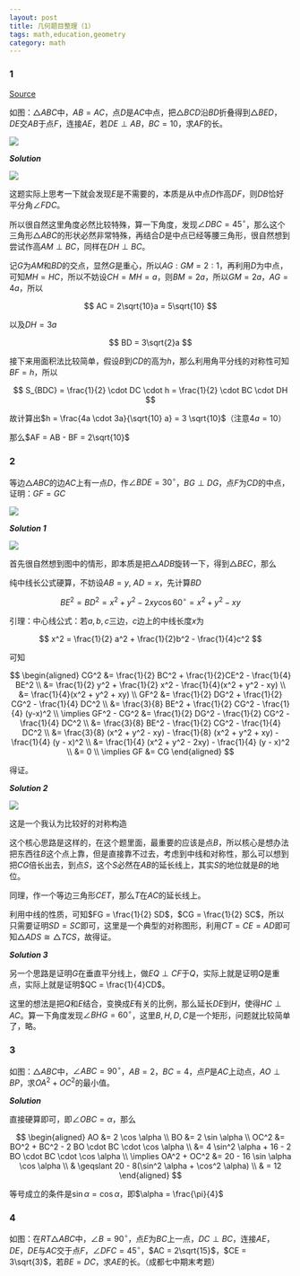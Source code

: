 ```yaml
---
layout: post 
title: 几何题目整理（1）
tags: math,education,geometry
category: math
---
```


### 1

[Source](https://www.bilibili.com/video/BV1akewzwE91/?spm_id_from=333.1007.top_right_bar_window_dynamic.content.click&vd_source=2c3b1cf87d67c244536d57d4d5b68285)

如图：$\triangle ABC$中，$AB = AC$，点$D$是$AC$中点，把$\triangle BCD$沿$BD$折叠得到$\triangle BED$，$DE$交$AB$于点$F$，连接$AE$，若$DE \perp AB$，$BC = 10$，求$AF$的长。

![](https://crsando.github.io/images/2025-08-20/A-001.png)

***Solution***

![](https://crsando.github.io/images/2025-08-20/A-001-Ans.png)

这题实际上思考一下就会发现$E$是不需要的，本质是从中点$D$作高$DF$，则$DB$恰好平分角$\angle FDC$。

所以很自然这里角度必然比较特殊，算一下角度，发现$\angle DBC = 45^\circ$，那么这个三角形$\triangle ABC$的形状必然非常特殊，再结合$D$是中点已经等腰三角形，很自然想到尝试作高$AM \perp BC$，同样在$DH \perp BC$。

记$G$为$AM$和$BD$的交点，显然$G$是重心，所以$AG : GM = 2:1$，再利用$D$为中点，可知$MH = HC$，所以不妨设$CH = MH = a$，则$BM = 2a$，所以$GM = 2a$，$AG = 4a$，所以

$$
    AC = 2\sqrt{10}a = 5\sqrt{10}
$$

以及$DH = 3a$

$$
    BD = 3\sqrt{2}a
$$

接下来用面积法比较简单，假设$B$到$CD$的高为$h$，那么利用角平分线的对称性可知$BF = h$，所以

$$
    S_{BDC} = \frac{1}{2} \cdot DC \cdot h  = \frac{1}{2} \cdot BC \cdot DH
$$

故计算出$h = \frac{4a \cdot 3a}{\sqrt{10} a} = 3 \sqrt{10}$（注意$4a = 10$）

那么$AF = AB - BF = 2\sqrt{10}$

### 2

等边$\triangle ABC$的边$AC$上有一点$D$，作$\angle BDE = 30^\circ$，$BG \perp DG$，点$F$为$CD$的中点，证明：$GF = GC$

![](https://crsando.github.io/images/2025-08-20/A-002.png)

***Solution 1***

![](https://crsando.github.io/images/2025-08-20/A-002-Ans-1.png)

首先很自然想到图中的情形，即本质是把$\triangle ADB$旋转一下，得到$\triangle BEC$，那么

纯中线长公式硬算，不妨设$AB = y$, $AD = x$，先计算$BD$

$$
    BE^2 = BD^2 = x^2 + y^2 - 2xy \cos 60^\circ = x^2 + y^2 - xy
$$

引理：中心线公式：若$a,b,c$三边，$c$边上的中线长度$x$为

$$
    x^2 = \frac{1}{2} a^2 + \frac{1}{2}b^2 - \frac{1}{4}c^2
$$

可知

$$
\begin{aligned}
    CG^2 &= \frac{1}{2} BC^2 + \frac{1}{2}CE^2  - \frac{1}{4} BE^2 \\
        &= \frac{1}{2} y^2 + \frac{1}{2} x^2 - \frac{1}{4}(x^2 + y^2 - xy) \\
        &= \frac{1}{4}(x^2 + y^2 + xy) \\
    GF^2 &= \frac{1}{2} DG^2 + \frac{1}{2} CG^2 - \frac{1}{4} DC^2 \\
        &= \frac{3}{8} BE^2  + \frac{1}{2} CG^2 - \frac{1}{4} (y-x)^2 \\
    \implies GF^2 - CG^2 &= \frac{1}{2} DG^2 - \frac{1}{2} CG^2 - \frac{1}{4} DC^2  \\
    &= \frac{3}{8} BE^2 - \frac{1}{2} CG^2 - \frac{1}{4} DC^2  \\
    &= \frac{3}{8} (x^2 + y^2 - xy) - \frac{1}{8} (x^2 + y^2 + xy) - \frac{1}{4} (y - x)^2  \\
    &= \frac{1}{4} (x^2 + y^2 - 2xy) - \frac{1}{4} (y - x)^2  \\
    &= 0 \\
    \implies GF &= CG
\end{aligned}
$$

得证。

***Solution 2***

![](https://crsando.github.io/images/2025-08-20/A-002-Ans-2.png)

这是一个我认为比较好的对称构造

这个核心思路是这样的，在这个题里面，最重要的应该是点$B$，所以核心是想办法把东西往$B$这个点上靠，但是直接靠不过去，考虑到中线和对称性，那么可以想到把$CG$倍长出去，到点$S$，这个$S$必然在$AB$的延长线上，其实$S$的地位就是$B$的地位。

同理，作一个等边三角形$CET$，那么$T$在$AC$的延长线上。

利用中线的性质，可知$FG = \frac{1}{2} SD$，$CG = \frac{1}{2} SC$，所以只需要证明$SD = SC$即可，这里是一个典型的对称图形，利用$CT = CE = AD$即可知$\triangle ADS \cong \triangle TCS$，故得证。

***Solution 3***

另一个思路是证明$G$在垂直平分线上，做$EQ \perp CF$于$Q$，实际上就是证明$Q$是重点，实际上就是证明$QC = \frac{1}{4}CD$。

这里的想法是把$Q$和$E$结合，变换成$E$有关的比例，那么延长$DE$到$H$，使得$HC \perp AC$。算一下角度发现$\angle BHG = 60^\circ$，这里$B,H,D,C$是一个矩形，问题就比较简单了，略。

### 3

如图：$\triangle ABC$中，$\angle ABC = 90^\circ$，$AB = 2$，$BC = 4$，点$P$是$AC$上动点，$AO \perp BP$，求$OA^2 + OC^2$的最小值。

***Solution***

直接硬算即可，即$\angle OBC = \alpha$，那么

$$
\begin{aligned}
    AO &= 2 \cos \alpha \\
    BO &= 2 \sin \alpha \\
    OC^2 &= BO^2 + BC^2 - 2 BO \cdot BC \cdot \cos \alpha \\
        &= 4 \sin^2 \alpha + 16 - 2 BO \cdot BC \cdot \cos \alpha \\
        \implies OA^2 + OC^2 &= 20 - 16 \sin \alpha \cos \alpha \\
            & \geqslant 20 - 8(\sin^2 \alpha + \cos^2 \alpha) \\
            & = 12
\end{aligned}
$$

等号成立的条件是$\sin \alpha = \cos \alpha$，即$\alpha = \frac{\pi}{4}$

### 4

如图：在$RT\triangle ABC$中，$\angle B = 90^\circ$，点$E$为$BC$上一点，$DC \perp BC$，连接$AE$，$DE$，$DE$与$AC$交于点$F$，$\angle DFC = 45^\circ$，$AC = 2\sqrt{15}$，$CE = 3\sqrt{3}$，若$BE = DC$，求$AE$的长。（成都七中期末考题）
